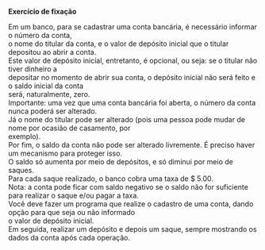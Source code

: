 **Exercício de fixação**  
  
Em um banco, para se cadastrar uma conta bancária, é necessário informar o número da conta,  
o nome do titular da conta, e o valor de depósito inicial que o titular depositou ao abrir a conta.  
Este valor de depósito inicial, entretanto, é opcional, ou seja: se o titular não tiver dinheiro a  
depositar no momento de abrir sua conta, o depósito inicial não será feito e o saldo inicial da conta  
será, naturalmente, zero.  
Importante: uma vez que uma conta bancária foi aberta, o número da conta nunca poderá ser alterado.  
Já o nome do titular pode ser alterado (pois uma pessoa pode mudar de nome por ocasião de casamento, por  
exemplo).  
Por fim, o saldo da conta não pode ser alterado livremente. É preciso haver um mecanismo para proteger isso.  
O saldo só aumenta por meio de depósitos, e só diminui por meio de saques.  
Para cada saque realizado, o banco cobra uma taxa de $ 5.00.  
Nota: a conta pode ficar com saldo negativo se o saldo não for suficiente para realizar o saque e/ou pagar a taxa.  
Você deve fazer um programa que realize o cadastro de uma conta, dando opção para que seja ou não informado  
o valor de depósito inicial.  
Em seguida, realizar um depósito e depois um saque, sempre mostrando os dados da conta após cada operação.